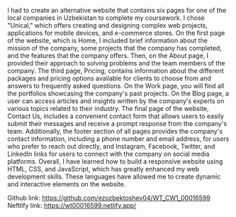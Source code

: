 I had to create an alternative website that contains six pages for one of the local companies in Uzbekistan to complete my coursework. I chose "Unical," which offers creating and designing complex web projects, applications for mobile devices, and e-commerce stores. On the first page of the website, which is Home, I included brief information about the mission of the company, some projects that the company has completed, and the features that the company offers. Then, on the About page, I provided their approach to solving problems and the team members of the company. The third page, Pricing, contains information about the different packages and pricing options available for clients to choose from and answers to frequently asked questions. On the Work page, you will find all the portfolios showcasing the company's past projects. On the Blog page, a user can access articles and insights written by the company's experts on various topics related to their industry. The final page of the website, Contact Us, includes a convenient contact form that allows users to easily submit their messages and receive a prompt response from the company's team. Additionally, the footer section of all pages provides the company's contact information, including a phone number and email address, for users who prefer to reach out directly, and Instagram, Facebook, Twitter, and LinkedIn links for users to connect with the company on social media platforms. Overall, I have learned how to build a responsive website using HTML, CSS, and JavaScript, which has greatly enhanced my web development skills. These languages have allowed me to create dynamic and interactive elements on the website.

Github link: https://github.com/ezozbektoshev04/WT_CW1_00016599
Neftlify link: https://wt00016599.netlify.app/
